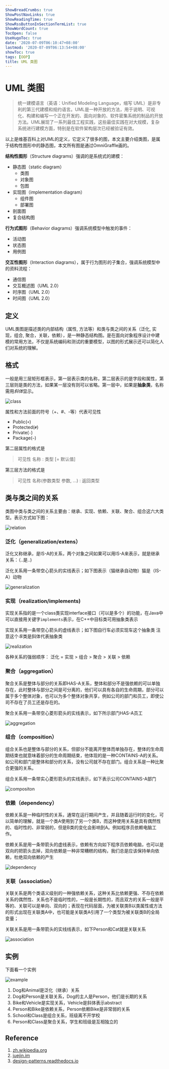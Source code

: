 ```yaml
---
ShowBreadCrumbs: true
ShowPostNavLinks: true
ShowReadingTime: true
ShowRssButtonInSectionTermList: true
ShowWordCount: true
TocOpen: false
UseHugoToc: true
date: '2020-07-09T06:10:47+08:00'
lastmod: '2020-07-09T06:13:54+08:00'
showToc: true
tags: [OOP]
title: UML 类图
---
```


# UML 类图

> 统一建模语言（英语：Unified Modeling Language，缩写 UML）是非专利的第三代建模和规约语言。UML是一种开放的方法，用于说明、可视化、构建和编写一个正在开发的、面向对象的、软件密集系统的制品的开放方法。UML展现了一系列最佳工程实践，这些最佳实践在对大规模，复杂系统进行建模方面，特别是在软件架构层次已经被验证有效。

以上是维基百科上对UML的定义，它定义了很多的图，本文主要介绍类图，是属于结构性图形中的静态图，本文所有图是通过OmniGraffle画的。

**结构性图形**（Structure diagrams）强调的是系统式的建模：

+ 静态图（static diagram）
  - 类图
  - 对象图
  - 包图
+ 实现图（implementation diagram）
  - 组件图
  - 部署图
+ 剖面图
+ 复合结构图


**行为式图形**（Behavior diagrams）强调系统模型中触发的事件：

+ 活动图
+ 状态图
+ 用例图

**交互性图形**（Interaction diagrams），属于行为图形的子集合，强调系统模型中的资料流程：

+ 通信图
+ 交互概述图（UML 2.0）
+ 时序图（UML 2.0）
+ 时间图（UML 2.0）

## 定义

UML类图是描述类的内部结构（属性, 方法等）和类与类之间的关系（泛化, 实现，组合, 聚合，关联，依赖），是一种静态结构图。是在面向对象程序设计中建模的常用方法，不仅是系统编码和测试的重要模型，以图的形式展示还可以简化人们对系统的理解。

## 格式

一般是用三层矩形框表示，第一层表示类的名称，第二层表示的是字段和属性，第三层则是类的方法，如果某一层没有则可以省略。第一层中，如果是**抽象类**，名称需用*斜体*显示。

![class](https://img.fythonfang.com/20200708115611873_1519558387.jpg)

属性和方法前面的符号（+、#、-等）代表可见性

- Public(`+`)
- Protected(`#`)
- Private(`-`)
- Package(`~`)

第二层属性的格式是

> 可见性 名称 : 类型 [= 默认值]

第三层方法的格式是

> 可见性 名称(参数类型 参数, ...) : 返回类型

## 类与类之间的关系

类图中类与类之间的关系主要由：继承、实现、依赖、关联、聚合、组合这六大类型。表示方式如下图：

![relation](https://img.fythonfang.com/20200708115205255_1705085089.jpg)

### 泛化（generalization/extens）

泛化又称继承，是IS-A的关系，两个对象之间如果可以用IS-A来表示，就是继承关系：（..是..)

泛化关系用一条带空心箭头的实线表示；如下图表示（猫继承自动物）猫是（IS-A）动物

![generalization](https://img.fythonfang.com/20200708154854835_905887702.jpg)

### 实现（realization/implements)

实现关系指的是一个class类实现interface接口（可以是多个）的功能，在Java中可以直接用关键字`implements`表示，在C++中目标类可用抽象类表示

实现关系用一条带空心箭头的虚线表示；如下图自行车必须实现车这个抽象类 注意这个*车*类是斜体代表抽象类

![realization](https://img.fythonfang.com/20200708143201877_1118780767.jpg)

各种关系的强弱顺序： 泛化 = 实现 > 组合 > 聚合 > 关联 > 依赖

### 聚合（aggregation）

聚合关系是整体与部分的关系即HAS-A关系，整体和部分不是强依赖的可以单独存在，此时整体与部分之间是可分离的，他们可以具有各自的生命周期，部分可以属于多个整体对象，也可以为多个整体对象共享，例如公司的部门和员工，即使公司不存在了员工还是存在的。

聚合关系用一条带空心菱形箭头的实线表示，如下所示部门HAS-A员工

![aggregation](https://img.fythonfang.com/20200708152257471_1964177444.jpg)


### 组合（composition）

组合关系也是整体与部分的关系，但部分不能离开整体而单独存在，整体的生命周期结束也就意味着部分的生命周期结束，他体现的是一种CONTAINS-A的关系。如公司和部门是整体和部分的关系，没有公司就不存在部门。组合关系是一种比聚合更强的关系。

组合关系用一条带实心菱形箭头的实线表示，如下表示公司CONTAINS-A部门

![compositon](https://img.fythonfang.com/20200708160550075_2023419750.jpg)

### 依赖（dependency）

依赖关系是一种临时性的关系，通常在运行期间产生，并且随着运行时的变化，可以简单的理解，就是一个类A使用到了另一个类B，而这种使用关系是具有偶然性的、临时性的、非常弱的，但是B类的变化会影响到A。例如程序员依赖电脑工作。

依赖关系是用一条带箭头的虚线表示，依赖有方向如下程序员依赖电脑，也可以是双向的把箭头去掉，双向依赖是一种非常糟糕的结构，我们总是应该保持单向依赖，杜绝双向依赖的产生

![dependency](https://img.fythonfang.com/20200708170807060_288930146.jpg)

### 关联（association）

关联关系是两个类语义级别的一种强依赖关系，这种关系比依赖更强、不存在依赖关系的偶然性、关系也不是临时性的，一般是长期性的，而且双方的关系一般是平等的、关联可以是单向、双向的；表现在代码层面，为被关联类B以类属性或方法的形式出现在关联类A中，也可能是关联类A引用了一个类型为被关联类B的全局变量；

关联关系是用一条带箭头的实线线表示，如下Person和Cat就是关联关系

![association](https://img.fythonfang.com/20200708180808142_129252726.jpg)


## 实例

下面看一个实例

![example](https://img.fythonfang.com/20200709115404034_1447009589.jpg)

1. Dog和Animal是泛化（继承）关系
2. Dog和Person是关联关系，Dog的主人是Person，他们是长期的关系
3. Bike和Vehicle是实现关系，Vehicle是斜体表示abstract
4. Person和Bike是依赖关系，Person依赖Bike是非常弱的关系
5. School和Class是组合关系，班级离不开学校
6. Person和Class是聚合关系，学生和班级是互相独立的

## Reference

1. [zh.wikipedia.org](https://zh.wikipedia.org/wiki/%E7%BB%9F%E4%B8%80%E5%BB%BA%E6%A8%A1%E8%AF%AD%E8%A8%80)
2. [juejin.im](https://juejin.im/post/5d318b485188255957377ac3)
3. [design-patterns.readthedocs.io](https://design-patterns.readthedocs.io/zh_CN/latest/read_uml.html)